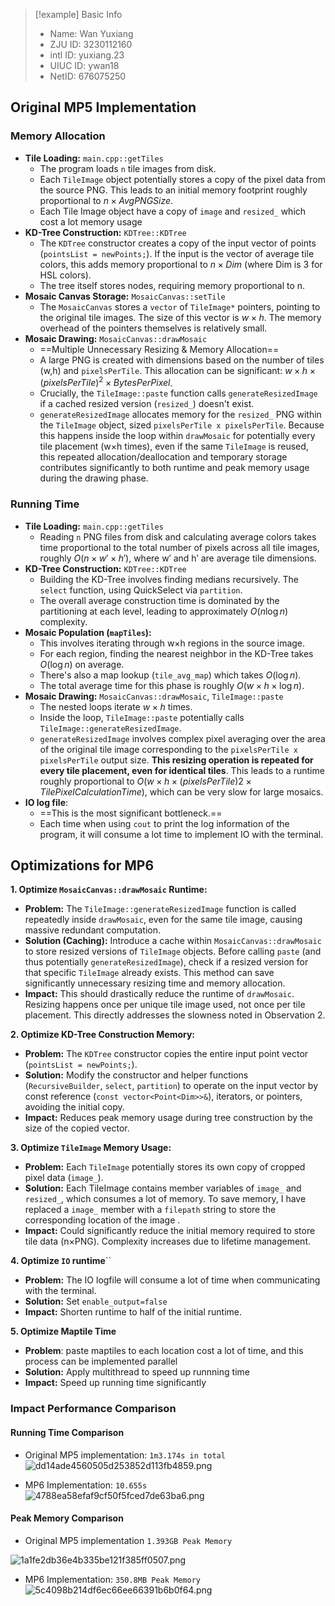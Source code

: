 
> [!example] Basic Info
> - Name: Wan Yuxiang
> - ZJU ID: 3230112160
> - intl ID: yuxiang.23
> - UIUC ID: ywan18
> - NetID: 676075250

## Original MP5 Implementation
### Memory Allocation

- **Tile Loading:** `main.cpp::getTiles`
    - The program loads `n` tile images from disk.
    - Each `TileImage` object potentially stores a copy of the pixel data from the source PNG. This leads to an initial memory footprint roughly proportional to $n×AvgPNGSize$.
    - Each Tile Image object have a copy of `image` and `resized_` which cost a lot memory usage
- **KD-Tree Construction:** `KDTree::KDTree`
    - The `KDTree` constructor creates a copy of the input vector of points (`pointsList = newPoints;`). If the input is the vector of average tile colors, this adds memory proportional to $n×Dim$ (where Dim is 3 for HSL colors).
    - The tree itself stores nodes, requiring memory proportional to n.
- **Mosaic Canvas Storage:** `MosaicCanvas::setTile`
    - The `MosaicCanvas` stores a `vector` of `TileImage*` pointers, pointing to the original tile images. The size of this vector is $w×h$. The memory overhead of the pointers themselves is relatively small.
- **Mosaic Drawing:** `MosaicCanvas::drawMosaic`
	 - ==Multiple Unnecessary Resizing & Memory Allocation==
    - A large PNG is created with dimensions based on the number of tiles (w,h) and `pixelsPerTile`. This allocation can be significant: $w×h×(pixelsPerTile)^2×BytesPerPixel$.
    - Crucially, the `TileImage::paste` function calls `generateResizedImage` if a cached resized version (`resized_`) doesn't exist.
    - `generateResizedImage` allocates memory for the `resized_` PNG within the `TileImage` object, sized `pixelsPerTile x pixelsPerTile`. Because this happens inside the loop within `drawMosaic` for potentially every tile placement (w×h times), even if the same `TileImage` is reused, this repeated allocation/deallocation and temporary storage contributes significantly to both runtime and peak memory usage during the drawing phase. 

### Running Time

- **Tile Loading:** `main.cpp::getTiles`
    - Reading `n` PNG files from disk and calculating average colors takes time proportional to the total number of pixels across all tile images, roughly $O(n×w'×h')$, where w′ and h′ are average tile dimensions.
- **KD-Tree Construction:** `KDTree::KDTree`
    - Building the KD-Tree involves finding medians recursively. The `select` function, using QuickSelect via `partition`.
    - The overall average construction time is dominated by the partitioning at each level, leading to approximately $O(n \log n)$ complexity.
- **Mosaic Population (`mapTiles`):**
    - This involves iterating through w×h regions in the source image.
    - For each region, finding the nearest neighbor in the KD-Tree takes $O(\log n)$ on average.
    - There's also a map lookup (`tile_avg_map`) which takes $O(\log n)$.
    - The total average time for this phase is roughly $O(w×h×\log n)$.
- **Mosaic Drawing:** `MosaicCanvas::drawMosaic`, `TileImage::paste`
    - The nested loops iterate $w×h$ times.
    - Inside the loop, `TileImage::paste` potentially calls `TileImage::generateResizedImage`.
    - `generateResizedImage` involves complex pixel averaging over the area of the original tile image corresponding to the `pixelsPerTile x pixelsPerTile` output size. **This resizing operation is repeated for every tile placement, even for identical tiles**. This leads to a runtime roughly proportional to $O(w×h×(pixelsPerTile)2×TilePixelCalculationTime)$, which can be very slow for large mosaics.
- **IO log file**: 
	- ==This is the most significant bottleneck.==
	- Each time when using `cout` to print the log information of the program, it will consume a lot time to implement IO with the terminal.
  

## Optimizations for MP6


**1. Optimize `MosaicCanvas::drawMosaic` Runtime:**

- **Problem:** The `TileImage::generateResizedImage` function is called repeatedly inside `drawMosaic`, even for the same tile image, causing massive redundant computation.
- **Solution (Caching):** Introduce a cache within `MosaicCanvas::drawMosaic` to store resized versions of `TileImage` objects. Before calling `paste` (and thus potentially `generateResizedImage`), check if a resized version for that specific `TileImage` already exists. This method can save significantly unnecessary resizing time and memory allocation.
- **Impact:** This should drastically reduce the runtime of `drawMosaic`. Resizing happens once per unique tile image used, not once per tile placement. This directly addresses the slowness noted in Observation 2. 

**2. Optimize KD-Tree Construction Memory:**

- **Problem:** The `KDTree` constructor copies the entire input point vector (`pointsList = newPoints;`).
- **Solution:** Modify the constructor and helper functions (`RecursiveBuilder`, `select`, `partition`) to operate on the input vector by const reference (`const vector<Point<Dim>>&`), iterators, or pointers, avoiding the initial copy. 
- **Impact:** Reduces peak memory usage during tree construction by the size of the copied vector.

**3. Optimize `TileImage` Memory Usage:**

- **Problem:** Each `TileImage` potentially stores its own copy of cropped pixel data (`image_`).
- **Solution:** Each TileImage contains member variables of `image_` and `resized_`, which consumes a lot of memory. To save memory, I have replaced a `image_` member with a `filepath` string to store the corresponding location of the image .  
- **Impact:** Could significantly reduce the initial memory required to store tile data (n×PNG). Complexity increases due to lifetime management.

**4. Optimize `IO` runtime**``

- **Problem:** The IO logfile will consume a lot of time when communicating with the terminal.
- **Solution:** Set `enable_output=false` 
- **Impact:** Shorten runtime to half of the initial runtime.

**5. Optimize Maptile Time**
- **Problem**: paste maptiles to each location cost a lot of time, and this process can be implemented parallel
- **Solution:** Apply multithread to speed up runnning time
- **Impact:** Speed up running time significantly

### Impact Performance Comparison
#### Running Time Comparison
- Original MP5 implementation: `1m3.174s in total`
![dd14ade4560505d253852d113fb4859.png](https://s2.loli.net/2025/05/07/Mxn1yPkF9Kpv4WO.png)

- MP6 Implementation: `10.655s`
![4788ea58efaf9cf50f5fced7de63ba6.png](https://s2.loli.net/2025/05/10/PDo83rm5thGTU2w.png)

#### Peak Memory Comparison

- Original MP5 implementation `1.393GB Peak Memory`

![1a1fe2db36e4b335be121f385ff0507.png](https://s2.loli.net/2025/05/07/WgVadJ6wBoblPFc.png)

- MP6 Implementation: `350.8MB Peak Memory`
![5c4098b214df6ec66ee66391b6b0f64.png](https://s2.loli.net/2025/05/10/7PWKShwVlE9xJtu.png)

